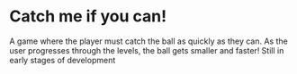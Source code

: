 # Catch me if you can!

A game where the player must catch the ball as quickly as they can. As the user progresses through the levels, the ball gets smaller and faster! Still in early stages of development
